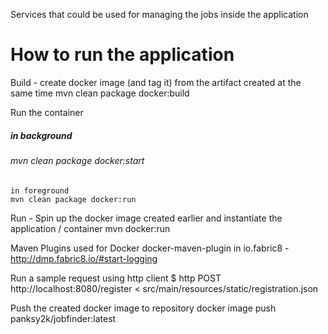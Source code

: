 Services that could be used for managing the jobs inside the application

How to run the application
==========================

Build - create docker image (and tag it) from the artifact created at the same time
mvn clean package docker:build

Run the container
    <h5>in background</h5>
    <h6>mvn clean package docker:start</h6>
    
    in foreground
    mvn clean package docker:run


Run - Spin up the docker image created earlier and instantiate the application / container
mvn docker:run

Maven Plugins used for Docker 
docker-maven-plugin in io.fabric8 - http://dmp.fabric8.io/#start-logging

Run a sample request using http client
$ http POST http://localhost:8080/register < src/main/resources/static/registration.json

Push the created docker image to repository
docker image push panksy2k/jobfinder:latest


